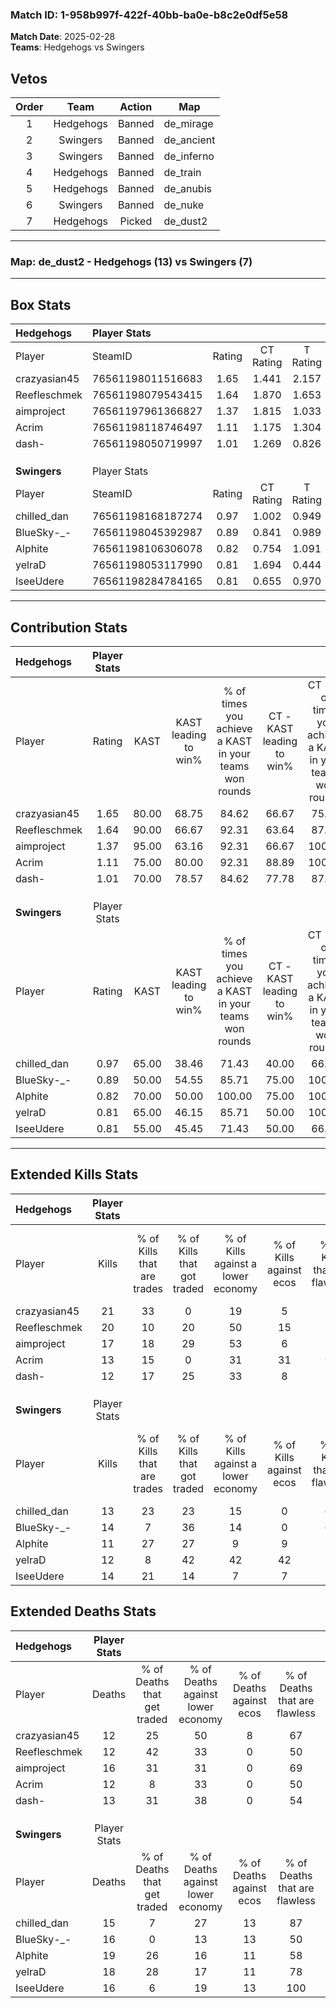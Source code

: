 ### Match ID: 1-958b997f-422f-40bb-ba0e-b8c2e0df5e58  
**Match Date**: 2025-02-28  
**Teams**: Hedgehogs vs Swingers  

## Vetos  

| Order | Team | Action | Map |
| :---: | :--: | :----: | --- |
| 1 | Hedgehogs | Banned | de_mirage |
| 2 | Swingers | Banned | de_ancient |
| 3 | Swingers | Banned | de_inferno |
| 4 | Hedgehogs | Banned | de_train |
| 5 | Hedgehogs | Banned | de_anubis |
| 6 | Swingers | Banned | de_nuke |
| 7 | Hedgehogs | Picked | de_dust2 |

---  

### **Map**: de_dust2 - Hedgehogs (13) vs Swingers (7)  
---  

## Box Stats  

| **Hedgehogs** | Player Stats      |        |           |          |       |       |       |         |        |      |     |
| :- | :- | :-: | :-: | :-: | :-: | :-: | :-: | :-: | :-: | :-: | :-: |
| Player        | SteamID           | Rating | CT Rating | T Rating | KAST  |  ADR  | Kills | Assists | Deaths | K/D  | HS% |
| crazyasian45  | 76561198011516683 |  1.65  |   1.441   |  2.157   | 80.00 | 115.2 |  21   |    9    |   12   | 1.75 | 76  |
| Reefleschmek  | 76561198079543415 |  1.64  |   1.870   |  1.653   | 90.00 | 106.6 |  20   |    7    |   12   | 1.67 | 20  |
| aimproject    | 76561197961366827 |  1.37  |   1.815   |  1.033   | 95.00 | 84.6  |  17   |    7    |   16   | 1.06 | 35  |
| Acrim         | 76561198118746497 |  1.11  |   1.175   |  1.304   | 75.00 | 72.0  |  13   |    6    |   12   | 1.08 | 46  |
| dash-         | 76561198050719997 |  1.01  |   1.269   |  0.826   | 70.00 | 69.9  |  12   |    8    |   13   | 0.92 | 66  |
|               |                   |        |           |          |       |       |       |         |        |      |     |
|               |                   |        |           |          |       |       |       |         |        |      |     |
|               |                   |        |           |          |       |       |       |         |        |      |     |
| **Swingers**  | Player Stats      |        |           |          |       |       |       |         |        |      |     |
| Player        | SteamID           | Rating | CT Rating | T Rating | KAST  |  ADR  | Kills | Assists | Deaths | K/D  | HS% |
| chilled_dan   | 76561198168187274 |  0.97  |   1.002   |  0.949   | 65.00 | 78.8  |  13   |    4    |   15   | 0.87 | 46  |
| BlueSky-_-    | 76561198045392987 |  0.89  |   0.841   |  0.989   | 50.00 | 86.8  |  14   |    2    |   16   | 0.88 | 57  |
| Alphite       | 76561198106306078 |  0.82  |   0.754   |  1.091   | 70.00 | 77.0  |  11   |    7    |   19   | 0.58 | 81  |
| yelraD        | 76561198053117990 |  0.81  |   1.694   |  0.444   | 65.00 | 64.4  |  12   |    6    |   18   | 0.67 | 58  |
| IseeUdere     | 76561198284784165 |  0.81  |   0.655   |  0.970   | 55.00 | 53.3  |  14   |    0    |   16   | 0.88 | 42  |
---  

## Contribution Stats  

| **Hedgehogs** | Player Stats |       |                      |                                                        |                           |                                                             |                          |                                                            |
| :- | :-: | :-: | :-: | :-: | :-: | :-: | :-: | :-: |
| Player        |    Rating    | KAST  | KAST leading to win% | % of times you achieve a KAST in your teams won rounds | CT - KAST leading to win% | CT - % of times you achieve a KAST in your teams won rounds | T - KAST leading to win% | T - % of times you achieve a KAST in your teams won rounds |
| crazyasian45  |     1.65     | 80.00 |        68.75         |                         84.62                          |           66.67           |                            75.00                            |          71.43           |                           100.00                           |
| Reefleschmek  |     1.64     | 90.00 |        66.67         |                         92.31                          |           63.64           |                            87.50                            |          71.43           |                           100.00                           |
| aimproject    |     1.37     | 95.00 |        63.16         |                         92.31                          |           66.67           |                           100.00                            |          57.14           |                           80.00                            |
| Acrim         |     1.11     | 75.00 |        80.00         |                         92.31                          |           88.89           |                           100.00                            |          66.67           |                           80.00                            |
| dash-         |     1.01     | 70.00 |        78.57         |                         84.62                          |           77.78           |                            87.50                            |          80.00           |                           80.00                            |
|               |              |       |                      |                                                        |                           |                                                             |                          |                                                            |
|               |              |       |                      |                                                        |                           |                                                             |                          |                                                            |
|               |              |       |                      |                                                        |                           |                                                             |                          |                                                            |
| **Swingers**  | Player Stats |       |                      |                                                        |                           |                                                             |                          |                                                            |
| Player        |    Rating    | KAST  | KAST leading to win% | % of times you achieve a KAST in your teams won rounds | CT - KAST leading to win% | CT - % of times you achieve a KAST in your teams won rounds | T - KAST leading to win% | T - % of times you achieve a KAST in your teams won rounds |
| chilled_dan   |     0.97     | 65.00 |        38.46         |                         71.43                          |           40.00           |                            66.67                            |          37.50           |                           75.00                            |
| BlueSky-_-    |     0.89     | 50.00 |        54.55         |                         85.71                          |           75.00           |                           100.00                            |          42.86           |                           75.00                            |
| Alphite       |     0.82     | 70.00 |        50.00         |                         100.00                         |           75.00           |                           100.00                            |          40.00           |                           100.00                           |
| yelraD        |     0.81     | 65.00 |        46.15         |                         85.71                          |           50.00           |                           100.00                            |          42.86           |                           75.00                            |
| IseeUdere     |     0.81     | 55.00 |        45.45         |                         71.43                          |           50.00           |                            66.67                            |          42.86           |                           75.00                            |
---  

## Extended Kills Stats  

| **Hedgehogs** | Player Stats |                            |                            |                                    |                         |                              |                                 |                                       |                    |           |
| :- | :-: | :-: | :-: | :-: | :-: | :-: | :-: | :-: | :-: | :-: |
| Player        |    Kills     | % of Kills that are trades | % of Kills that got traded | % of Kills against a lower economy | % of Kills against ecos | % of Kills that are flawless | % of Kills that are close duels | % of Kills that are assisted by flash | Pistol Round Kills | AWP Kills |
| crazyasian45  |      21      |             33             |             0              |                 19                 |            5            |              71              |                5                |                   5                   |         0          |     1     |
| Reefleschmek  |      20      |             10             |             20             |                 50                 |           15            |              75              |               10                |                  15                   |         6          |     4     |
| aimproject    |      17      |             18             |             29             |                 53                 |            6            |              59              |               12                |                   6                   |         0          |     1     |
| Acrim         |      13      |             15             |             0              |                 31                 |           31            |              92              |                8                |                   8                   |         0          |     2     |
| dash-         |      12      |             17             |             25             |                 33                 |            8            |              75              |                0                |                   8                   |         0          |     1     |
|               |              |                            |                            |                                    |                         |                              |                                 |                                       |                    |           |
|               |              |                            |                            |                                    |                         |                              |                                 |                                       |                    |           |
|               |              |                            |                            |                                    |                         |                              |                                 |                                       |                    |           |
| **Swingers**  | Player Stats |                            |                            |                                    |                         |                              |                                 |                                       |                    |           |
| Player        |    Kills     | % of Kills that are trades | % of Kills that got traded | % of Kills against a lower economy | % of Kills against ecos | % of Kills that are flawless | % of Kills that are close duels | % of Kills that are assisted by flash | Pistol Round Kills | AWP Kills |
| chilled_dan   |      13      |             23             |             23             |                 15                 |            0            |              62              |                0                |                   0                   |         0          |     1     |
| BlueSky-_-    |      14      |             7              |             36             |                 14                 |            0            |              64              |                0                |                   0                   |         0          |     3     |
| Alphite       |      11      |             27             |             27             |                 9                  |            9            |              55              |                0                |                   9                   |         0          |     3     |
| yelraD        |      12      |             8              |             42             |                 42                 |           42            |              58              |                8                |                   0                   |         0          |     1     |
| IseeUdere     |      14      |             21             |             14             |                 7                  |            7            |              50              |                7                |                   0                   |         5          |     0     |
## Extended Deaths Stats  

| **Hedgehogs** | Player Stats |                             |                                   |                          |                               |                            |                           |               |
| :- | :-: | :-: | :-: | :-: | :-: | :-: | :-: | :-: |
| Player        |    Deaths    | % of Deaths that get traded | % of Deaths against lower economy | % of Deaths against ecos | % of Deaths that are flawless | % of Deaths that are close | % of Deaths while blinded | Deaths to AWP |
| crazyasian45  |      12      |             25              |                50                 |            8             |              67               |             0              |             0             |       1       |
| Reefleschmek  |      12      |             42              |                33                 |            0             |              50               |             0              |             0             |       1       |
| aimproject    |      16      |             31              |                31                 |            0             |              69               |             6              |             0             |       0       |
| Acrim         |      12      |              8              |                33                 |            0             |              50               |             0              |             8             |       1       |
| dash-         |      13      |             31              |                38                 |            0             |              54               |             8              |             0             |       2       |
|               |              |                             |                                   |                          |                               |                            |                           |               |
|               |              |                             |                                   |                          |                               |                            |                           |               |
|               |              |                             |                                   |                          |                               |                            |                           |               |
| **Swingers**  | Player Stats |                             |                                   |                          |                               |                            |                           |               |
| Player        |    Deaths    | % of Deaths that get traded | % of Deaths against lower economy | % of Deaths against ecos | % of Deaths that are flawless | % of Deaths that are close | % of Deaths while blinded | Deaths to AWP |
| chilled_dan   |      15      |              7              |                27                 |            13            |              87               |             7              |             0             |       1       |
| BlueSky-_-    |      16      |              0              |                13                 |            13            |              50               |             6              |             6             |       0       |
| Alphite       |      19      |             26              |                16                 |            11            |              58               |             11             |             5             |       0       |
| yelraD        |      18      |             28              |                17                 |            11            |              78               |             11             |            11             |       3       |
| IseeUdere     |      16      |              6              |                19                 |            13            |              100              |             0              |            19             |       2       |
